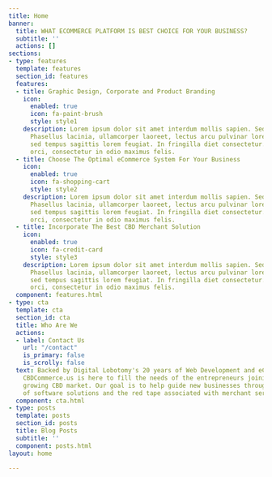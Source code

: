 ```yaml
---
title: Home
banner:
  title: WHAT ECOMMERCE PLATFORM IS BEST CHOICE FOR YOUR BUSINESS?
  subtitle: ''
  actions: []
sections:
- type: features
  template: features
  section_id: features
  features:
  - title: Graphic Design, Corporate and Product Branding
    icon:
      enabled: true
      icon: fa-paint-brush
      style: style1
    description: Lorem ipsum dolor sit amet interdum mollis sapien. Sed ac risus.
      Phasellus lacinia, ullamcorper laoreet, lectus arcu pulvinar lorem ipsum interdum
      sed tempus sagittis lorem feugiat. In fringilla diet consectetur. Morbi libero
      orci, consectetur in odio maximus felis.
  - title: Choose The Optimal eCommerce System For Your Business
    icon:
      enabled: true
      icon: fa-shopping-cart
      style: style2
    description: Lorem ipsum dolor sit amet interdum mollis sapien. Sed ac risus.
      Phasellus lacinia, ullamcorper laoreet, lectus arcu pulvinar lorem ipsum interdum
      sed tempus sagittis lorem feugiat. In fringilla diet consectetur. Morbi libero
      orci, consectetur in odio maximus felis.
  - title: Incorporate The Best CBD Merchant Solution
    icon:
      enabled: true
      icon: fa-credit-card
      style: style3
    description: Lorem ipsum dolor sit amet interdum mollis sapien. Sed ac risus.
      Phasellus lacinia, ullamcorper laoreet, lectus arcu pulvinar lorem ipsum interdum
      sed tempus sagittis lorem feugiat. In fringilla diet consectetur. Morbi libero
      orci, consectetur in odio maximus felis.
  component: features.html
- type: cta
  template: cta
  section_id: cta
  title: Who Are We
  actions:
  - label: Contact Us
    url: "/contact"
    is_primary: false
    is_scrolly: false
  text: Backed by Digital Lobotomy's 20 years of Web Development and eCommerce expertise,
    CBDCommerce.us is here to fill the needs of the entrepreneurs joining the rapidly
    growing CBD market. Our goal is to help guide new businesses through the maze
    of software solutions and the red tape associated with merchant services.
  component: cta.html
- type: posts
  template: posts
  section_id: posts
  title: Blog Posts
  subtitle: ''
  component: posts.html
layout: home

---
```

